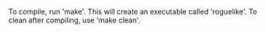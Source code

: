 To compile, run 'make'. This will create an executable called 'roguelike'. To clean after compiling, use 'make clean'.
